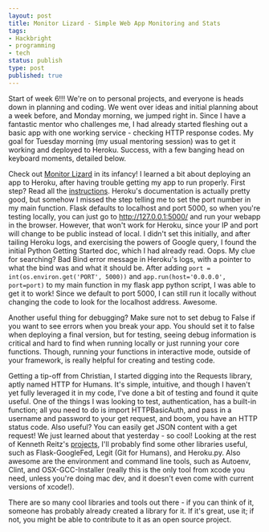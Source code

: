 ```yaml
---
layout: post
title: Monitor Lizard - Simple Web App Monitoring and Stats
tags:
- Hackbright
- programming
- tech
status: publish
type: post
published: true
---
```

Start of week 6!!! We're on to personal projects, and everyone is heads down in planning and coding. We went over ideas and initial planning about a week before, and Monday morning, we jumped right in. Since I have a fantastic mentor who challenges me, I had already started fleshing out a basic app with one working service - checking HTTP response codes. My goal for Tuesday morning (my usual mentoring session) was to get it working and deployed to Heroku. Success, with a few banging head on keyboard moments, detailed below.

Check out <a href="http://monitorlizard.org" title="Monitor Lizard">Monitor Lizard</a> in its infancy! I learned a bit about deploying an app to Heroku, after having trouble getting my app to run properly. First step? Read all the <a href="http://devcenter.heroku.com/articles/python" title="Documentation">instructions</a>. Heroku's documentation is actually pretty good, but somehow I missed the step telling me to set the port number in my main function. Flask defaults to localhost and port 5000, so when you're testing locally, you can just go to http://127.0.0.1:5000/ and run your webapp in the browser. However, that won't work for Heroku, since your IP and port will change to be public instead of local. I didn't set this initially, and after tailing Heroku logs, and exercising the powers of Google query, I found the initial Python Getting Started doc, which I had already read. Oops. My clue for searching? Bad Bind error message in Heroku's logs, with a pointer to what the bind was and what it should be. After adding <code>port = int(os.environ.get('PORT', 5000))</code> and <code>app.run(host='0.0.0.0', port=port)</code> to my main function in my flask app python script, I was able to get it to work! Since we default to port 5000, I can still run it locally without changing the code to look for the localhost address. Awesome. 

Another useful thing for debugging? Make sure not to set debug to False if you want to see errors when you break your app. You should set it to false when deploying a final version, but for testing, seeing debug information is critical and hard to find when running locally or just running your core functions. Though, running your functions in interactive mode, outside of your framework, is really helpful for creating and testing code.

Getting a tip-off from Christian, I started digging into the Requests library, aptly named HTTP for Humans. It's simple, intuitive, and though I haven't yet fully leveraged it in my code, I've done a bit of testing and found it quite useful. One of the things I was looking to test, authentication, has a built-in function; all you need to do is import HTTPBasicAuth, and pass in a username and password to your get request, and boom, you have an HTTP status code. Also useful? You can easily get JSON content with a get request! We just learned about that yesterday - so cool! Looking at the rest of Kenneth Reitz's <a href="http://kennethreitz.com/pages/open-projects.html" title="Projects" target="_blank">projects</a>, I'll probably find some other libraries useful, such as Flask-GoogleFed, Legit (Git for Humans), and Heroku.py. Also awesome are the environment and command line tools, such as Autoenv, Clint, and OSX-GCC-Installer (really this is the only tool from xcode you need, unless you're doing mac dev, and it doesn't even come with current versions of xcode!). 

There are so many cool libraries and tools out there - if you can think of it, someone has probably already created a library for it. If it's great, use it; if not, you might be able to contribute to it as an open source project.
